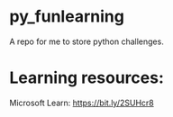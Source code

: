 # py_funlearning
A repo for me to store python challenges.

# Learning resources:
Microsoft Learn: https://bit.ly/2SUHcr8

